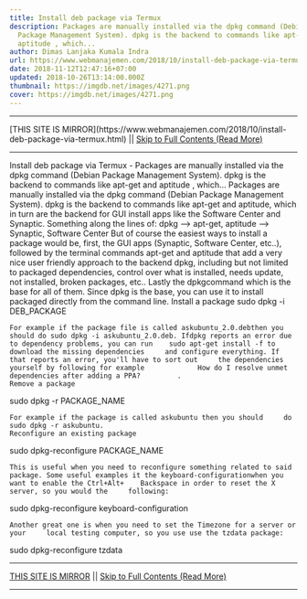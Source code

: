 ```yaml
---
title: Install deb package via Termux
description: Packages are manually installed via the dpkg command (Debian
  Package Management System). dpkg is the backend to commands like apt-get and
  aptitude , which...
author: Dimas Lanjaka Kumala Indra
url: https://www.webmanajemen.com/2018/10/install-deb-package-via-termux.html
date: 2018-11-12T12:47:16+07:00
updated: 2018-10-26T13:14:00.000Z
thumbnail: https://imgdb.net/images/4271.png
cover: https://imgdb.net/images/4271.png
---
```


<hr/> [THIS SITE IS MIRROR](https://www.webmanajemen.com/2018/10/install-deb-package-via-termux.html) || <a href="https://www.webmanajemen.com/2018/10/install-deb-package-via-termux.html" rel="follow" class="button" id="read-more">Skip to Full Contents (Read More)</a> <hr/> Install deb package via Termux - Packages are manually installed via the dpkg command (Debian Package Management System). dpkg is the backend to commands like apt-get and aptitude , which... Packages are manually installed via the    dpkg command (Debian Package Management System). dpkg is the backend to commands like    apt-get and aptitude, which in turn are the     backend for GUI install apps like the Software Center and Synaptic. 
    Something along the lines of: 
    dpkg    --> apt-get, aptitude --> Synaptic,     Software Center 
    But of course the easiest ways to install a package would be, first, the     GUI apps (Synaptic, Software Center, etc..), followed by the terminal     commands apt-get and aptitude that add a very     nice user friendly approach to the backend dpkg, including but not limited     to packaged dependencies, control over what is installed, needs update, not     installed, broken packages, etc.. Lastly the dpkgcommand which     is the base for all of them. 
    Since dpkg is the base, you can use it to install packaged directly from     the command line. 
    Install a package 
sudo dpkg -i DEB_PACKAGE

    For example if the package file is called askubuntu_2.0.debthen you should do sudo dpkg -i askubuntu_2.0.deb. Ifdpkg reports an error due to dependency problems, you can run    sudo apt-get install -f to download the missing dependencies     and configure everything. If that reports an error, you'll have to sort out     the dependencies yourself by following for example             How do I resolve unmet dependencies after adding a PPA?         . 
    Remove a package 
sudo dpkg -r PACKAGE_NAME

    For example if the package is called askubuntu then you should     do sudo dpkg -r askubuntu. 
    Reconfigure an existing package 
sudo dpkg-reconfigure PACKAGE_NAME

    This is useful when you need to reconfigure something related to said     package. Some useful examples it the keyboard-configurationwhen you want to enable the Ctrl+Alt+    Backspace in order to reset the X server, so you would the     following: 
sudo dpkg-reconfigure keyboard-configuration

    Another great one is when you need to set the Timezone for a server or your     local testing computer, so you use use the tzdata package: 
sudo dpkg-reconfigure tzdata <hr/> [THIS SITE IS MIRROR](https://www.webmanajemen.com/2018/10/install-deb-package-via-termux.html) || <a href="https://www.webmanajemen.com/2018/10/install-deb-package-via-termux.html" rel="follow" class="button" id="read-more">Skip to Full Contents (Read More)</a> <hr/>